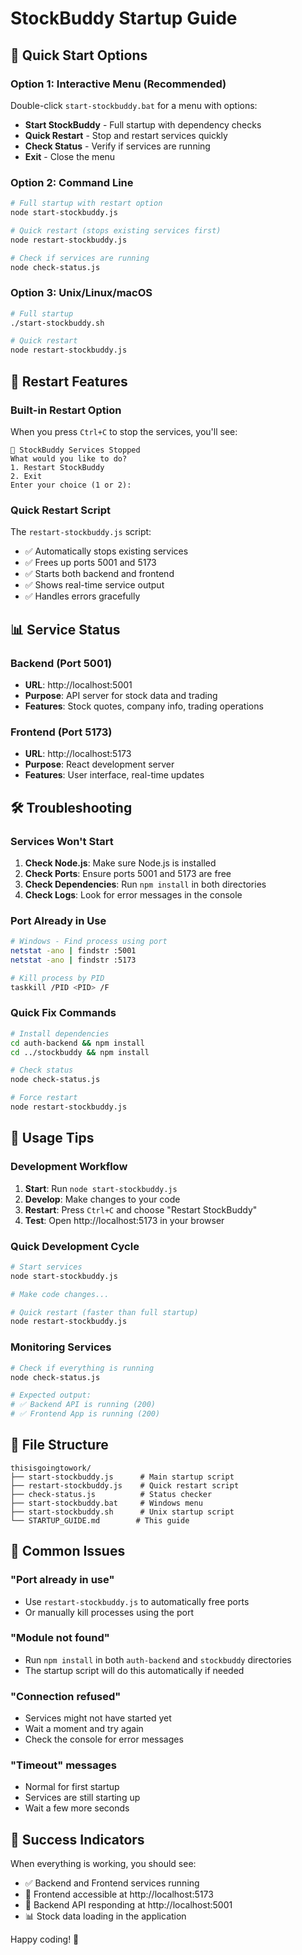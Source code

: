 # StockBuddy Startup Guide

## 🚀 Quick Start Options

### Option 1: Interactive Menu (Recommended)
Double-click `start-stockbuddy.bat` for a menu with options:
- **Start StockBuddy** - Full startup with dependency checks
- **Quick Restart** - Stop and restart services quickly
- **Check Status** - Verify if services are running
- **Exit** - Close the menu

### Option 2: Command Line
```bash
# Full startup with restart option
node start-stockbuddy.js

# Quick restart (stops existing services first)
node restart-stockbuddy.js

# Check if services are running
node check-status.js
```

### Option 3: Unix/Linux/macOS
```bash
# Full startup
./start-stockbuddy.sh

# Quick restart
node restart-stockbuddy.js
```

## 🔄 Restart Features

### Built-in Restart Option
When you press `Ctrl+C` to stop the services, you'll see:
```
🔄 StockBuddy Services Stopped
What would you like to do?
1. Restart StockBuddy
2. Exit
Enter your choice (1 or 2):
```

### Quick Restart Script
The `restart-stockbuddy.js` script:
- ✅ Automatically stops existing services
- ✅ Frees up ports 5001 and 5173
- ✅ Starts both backend and frontend
- ✅ Shows real-time service output
- ✅ Handles errors gracefully

## 📊 Service Status

### Backend (Port 5001)
- **URL**: http://localhost:5001
- **Purpose**: API server for stock data and trading
- **Features**: Stock quotes, company info, trading operations

### Frontend (Port 5173)
- **URL**: http://localhost:5173
- **Purpose**: React development server
- **Features**: User interface, real-time updates

## 🛠 Troubleshooting

### Services Won't Start
1. **Check Node.js**: Make sure Node.js is installed
2. **Check Ports**: Ensure ports 5001 and 5173 are free
3. **Check Dependencies**: Run `npm install` in both directories
4. **Check Logs**: Look for error messages in the console

### Port Already in Use
```bash
# Windows - Find process using port
netstat -ano | findstr :5001
netstat -ano | findstr :5173

# Kill process by PID
taskkill /PID <PID> /F
```

### Quick Fix Commands
```bash
# Install dependencies
cd auth-backend && npm install
cd ../stockbuddy && npm install

# Check status
node check-status.js

# Force restart
node restart-stockbuddy.js
```

## 🎯 Usage Tips

### Development Workflow
1. **Start**: Run `node start-stockbuddy.js`
2. **Develop**: Make changes to your code
3. **Restart**: Press `Ctrl+C` and choose "Restart StockBuddy"
4. **Test**: Open http://localhost:5173 in your browser

### Quick Development Cycle
```bash
# Start services
node start-stockbuddy.js

# Make code changes...

# Quick restart (faster than full startup)
node restart-stockbuddy.js
```

### Monitoring Services
```bash
# Check if everything is running
node check-status.js

# Expected output:
# ✅ Backend API is running (200)
# ✅ Frontend App is running (200)
```

## 📁 File Structure
```
thisisgoingtowork/
├── start-stockbuddy.js      # Main startup script
├── restart-stockbuddy.js    # Quick restart script
├── check-status.js          # Status checker
├── start-stockbuddy.bat     # Windows menu
├── start-stockbuddy.sh      # Unix startup script
└── STARTUP_GUIDE.md        # This guide
```

## 🚨 Common Issues

### "Port already in use"
- Use `restart-stockbuddy.js` to automatically free ports
- Or manually kill processes using the port

### "Module not found"
- Run `npm install` in both `auth-backend` and `stockbuddy` directories
- The startup script will do this automatically if needed

### "Connection refused"
- Services might not have started yet
- Wait a moment and try again
- Check the console for error messages

### "Timeout" messages
- Normal for first startup
- Services are still starting up
- Wait a few more seconds

## 🎉 Success Indicators

When everything is working, you should see:
- ✅ Backend and Frontend services running
- 📱 Frontend accessible at http://localhost:5173
- 🔧 Backend API responding at http://localhost:5001
- 📊 Stock data loading in the application

Happy coding! 🚀 